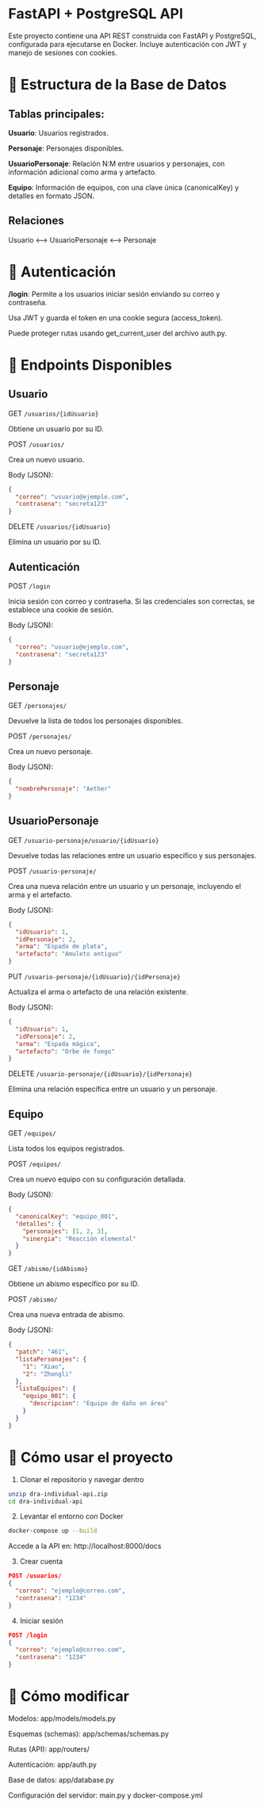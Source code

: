 # FastAPI + PostgreSQL API

Este proyecto contiene una API REST construida con FastAPI y PostgreSQL, configurada para ejecutarse en Docker. 
Incluye autenticación con JWT y manejo de sesiones con cookies.

# 🧱 Estructura de la Base de Datos
## Tablas principales:
**Usuario**: Usuarios registrados.

**Personaje**: Personajes disponibles.

**UsuarioPersonaje**: Relación N:M entre usuarios y personajes, con información adicional como arma y artefacto.

**Equipo**: Información de equipos, con una clave única (canonicalKey) y detalles en formato JSON.

## Relaciones
Usuario ⟷ UsuarioPersonaje ⟷ Personaje

# 🔐 Autenticación
**/login**: Permite a los usuarios iniciar sesión enviando su correo y contraseña.

Usa JWT y guarda el token en una cookie segura (access_token).

Puede proteger rutas usando get_current_user del archivo auth.py.

# 🧪 Endpoints Disponibles
## Usuario
GET `/usuarios/{idUsuario}`

Obtiene un usuario por su ID.

POST `/usuarios/`

Crea un nuevo usuario.

Body (JSON):
```json
{
  "correo": "usuario@ejemplo.com",
  "contrasena": "secreta123"
}
```

DELETE `/usuarios/{idUsuario}`

Elimina un usuario por su ID.

## Autenticación
POST `/login`

Inicia sesión con correo y contraseña. Si las credenciales son correctas, se establece una cookie de sesión.

Body (JSON):
```json
{
  "correo": "usuario@ejemplo.com",
  "contrasena": "secreta123"
}
```

## Personaje
GET `/personajes/`

Devuelve la lista de todos los personajes disponibles.

POST `/personajes/`

Crea un nuevo personaje.

Body (JSON):
```json
{
  "nombrePersonaje": "Aether"
}
```

## UsuarioPersonaje
GET `/usuario-personaje/usuario/{idUsuario}`

Devuelve todas las relaciones entre un usuario específico y sus personajes.

POST `/usuario-personaje/`

Crea una nueva relación entre un usuario y un personaje, incluyendo el arma y el artefacto.

Body (JSON):
```json
{
  "idUsuario": 1,
  "idPersonaje": 2,
  "arma": "Espada de plata",
  "artefacto": "Amuleto antiguo"
}
```

PUT `/usuario-personaje/{idUsuario}/{idPersonaje}`

Actualiza el arma o artefacto de una relación existente.

Body (JSON):
```json
{
  "idUsuario": 1,
  "idPersonaje": 2,
  "arma": "Espada mágica",
  "artefacto": "Orbe de fuego"
}
```

DELETE `/usuario-personaje/{idUsuario}/{idPersonaje}`

Elimina una relación específica entre un usuario y un personaje.

## Equipo
GET `/equipos/`

Lista todos los equipos registrados.

POST `/equipos/`

Crea un nuevo equipo con su configuración detallada.

Body (JSON):
```json
{
  "canonicalKey": "equipo_001",
  "detalles": {
    "personajes": [1, 2, 3],
    "sinergia": "Reacción elemental"
  }
}
```

GET `/abismo/{idAbismo}`

Obtiene un abismo específico por su ID.

POST `/abismo/`

Crea una nueva entrada de abismo.

Body (JSON):
```json
{
  "patch": "461",
  "listaPersonajes": {
    "1": "Xiao",
    "2": "Zhongli"
  },
  "listaEquipos": {
    "equipo_001": {
      "descripcion": "Equipo de daño en área"
    }
  }
}
```

# 🚀 Cómo usar el proyecto
1. Clonar el repositorio y navegar dentro
```bash
unzip dra-individual-api.zip
cd dra-individual-api
```
2. Levantar el entorno con Docker
```bash
docker-compose up --build
```
Accede a la API en: http://localhost:8000/docs

3. Crear cuenta
```json
POST /usuarios/
{
  "correo": "ejemplo@correo.com",
  "contrasena": "1234"
}
```

4. Iniciar sesión
```json
POST /login
{
  "correo": "ejemplo@correo.com",
  "contrasena": "1234"
}
```

# 🔧 Cómo modificar
Modelos: app/models/models.py

Esquemas (schemas): app/schemas/schemas.py

Rutas (API): app/routers/

Autenticación: app/auth.py

Base de datos: app/database.py

Configuración del servidor: main.py y docker-compose.yml